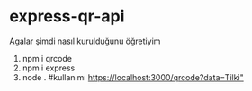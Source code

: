 # express-qr-api
Agalar şimdi nasıl kurulduğunu öğretiyim
1. npm i qrcode
2. npm i express
3. node .
#kullanımı
<a href="https://localhost:3000/qrcode?data=Tilki">https://localhost:3000/qrcode?data=Tilki"</a>
